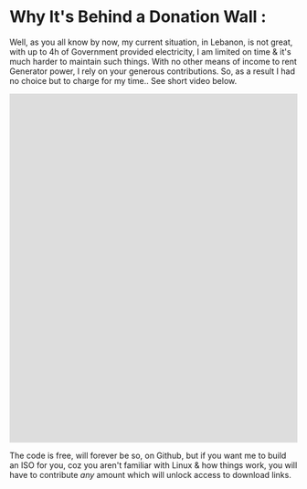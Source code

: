 # Why It's Behind a Donation Wall :
 
Well, as you all know by now, my current situation, in Lebanon, is not great, with up to 4h of Government provided electricity, I am limited on time & it's much harder to maintain such things. With no other means of income to rent Generator power, I rely on your generous contributions. So, as a result I had no choice but to charge for my time.. See short video below.

<center>
<div id="lebanon" style="overflow: hidden">
<iframe
    id="lebanon-video"
    width="1088"
    height="612"
    src="https://www.youtube.com/embed/cUxDtW8Zddc"
    frameborder="0"
    allow="autoplay; encrypted-media"
    allowfullscreen
>
</iframe>
</div>
</center>

The code is free, will forever be so, on Github, but if you want me to build an ISO for you, coz you aren't familiar with Linux & how things work, you will have to contribute *any* amount which will unlock access to download links.
